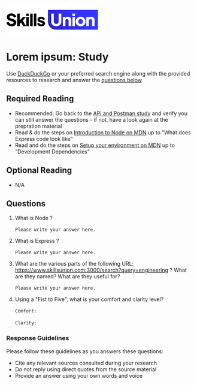 [<img src="assets/images/su-logo.png" alt="Skills Union Logo" height="80px" />](https://www.skillsunion.com/)
# Lorem ipsum: Study

Use [DuckDuckGo](https://duckduckgo.com/) or your preferred search engine along with the provided resources to research and answer the [questions below](#questions).

## Required Reading

- Recommended: Go back to the [API and Postman study](https://github.com/SkillsUnion/apis-and-postman-study/blob/main/Study.md) and verify you can still answer the questions - if not, have a look again at the prepration material
- Read & do the steps on [Introduction to Node on MDN](https://developer.mozilla.org/en-US/docs/Learn/Server-side/Express_Nodejs/Introduction) up to “What does Express code look like”
- Read and do the steps on [Setup your environment on MDN](https://developer.mozilla.org/en-US/docs/Learn/Server-side/Express_Nodejs/development_environment) up to “Development Dependencies”


## Optional Reading

- N/A


## Questions

1. What is Node ?

    ```
    Please write your answer here.
    ```

1. What is Express ?

    ```
    Please write your answer here.
    ```

1. What are the various parts of the following URL: https://www.skillsunion.com:3000/search?query=engineering
 ? What are they named? What are they useful for?

    ```
    Please write your answer here.
    ```

1. Using a "Fist to Five", what is your comfort and clarity level?

    ```
    Comfort: 

    Clarity: 
    ```

### Response Guidelines

Please follow these guidelines as you answers these questions:

- Cite any relevant sources consulted during your research
- Do not reply using direct quotes from the source material
- Provide an answer using your own words and voice
